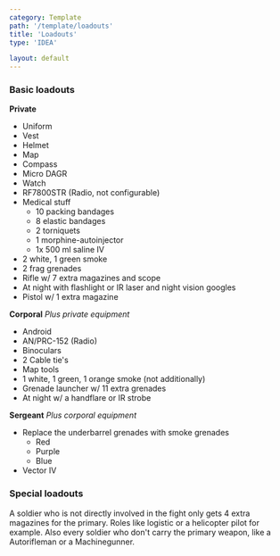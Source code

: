 ```yaml
---
category: Template
path: '/template/loadouts'
title: 'Loadouts'
type: 'IDEA'

layout: default
---
```


### Basic loadouts

**Private**
- Uniform
- Vest
- Helmet
- Map
- Compass
- Micro DAGR
- Watch
- RF7800STR (Radio, not configurable)
- Medical stuff
    - 10 packing bandages
    - 8 elastic bandages
    - 2 torniquets
    - 1 morphine-autoinjector
    - 1x 500 ml saline IV
- 2 white, 1 green smoke
- 2 frag grenades
- Rifle w/ 7 extra magazines and scope
- At night with flashlight or IR laser and night vision googles
- Pistol w/ 1 extra magazine

**Corporal**
*Plus private equipment*
- Android
- AN/PRC-152 (Radio)
- Binoculars
- 2 Cable tie's
- Map tools
- 1 white, 1 green, 1 orange smoke (not additionally)
- Grenade launcher w/ 11 extra grenades
- At night w/ a handflare or IR strobe

**Sergeant**
*Plus corporal equipment*
- Replace the underbarrel grenades with smoke grenades
    - Red
    - Purple
    - Blue
- Vector IV

### Special loadouts
A soldier who is not directly involved in the fight only gets 4 extra magazines for the primary. Roles like logistic or a helicopter pilot for example. Also every soldier who don't carry the primary weapon, like a Autorifleman or a Machinegunner.
